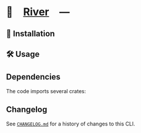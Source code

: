 # 🌊 [River] —

## 🚀 Installation

## 🛠️ Usage

## Dependencies

The code imports several crates:

[River]: HTTPS://github.com/CodeEditorLand/River

## Changelog

See [`CHANGELOG.md`](CHANGELOG.md) for a history of changes to this CLI.
